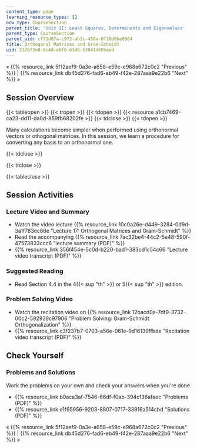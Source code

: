 ```yaml
---
content_type: page
learning_resource_types: []
ocw_type: CourseSection
parent_title: 'Unit II: Least Squares, Determinants and Eigenvalues'
parent_type: CourseSection
parent_uid: cf73d07a-c972-ab3c-450a-0f10d0be0664
title: Orthogonal Matrices and Gram-Schmidt
uid: 2376f3e0-0c4d-e0f6-6346-53041d685aed
---
```


« {{% resource_link 5f12aef9-0a3e-a658-e59c-e968a672c0c2 "Previous" %}} | {{% resource_link db45d276-fad6-eb49-f42e-287aaa9e22b6 "Next" %}} »

Session Overview
----------------

{{< tableopen >}}
{{< tropen >}}
{{< tdopen >}}
{{< resource a1cb7469-ca23-dd11-da0d-859fb68202fe >}}
{{< tdclose >}}
{{< tdopen >}}


Many calculations become simpler when performed using orthonormal vectors or othogonal matrices. In this session, we learn a procedure for converting any basis to an orthonormal one.


{{< tdclose >}}

{{< trclose >}}

{{< tableclose >}}

Session Activities
------------------

### Lecture Video and Summary

*   Watch the video lecture {{% resource_link 10c0a26e-d449-3284-0d9d-3a1f783ec86e "Lecture 17: Orthogonal Matrices and Gram-Schmidt" %}}
*   Read the accompanying {{% resource_link 7ac32be4-44c2-5e48-590f-47573833ccc6 "lecture summary (PDF)" %}}
*   {{% resource_link 356f454e-5c0d-b220-bad1-383cd1c54c66 "Lecture video transcript (PDF)" %}}

### Suggested Reading

*   Read Section 4.4 in the 4{{< sup "th" >}} or 5{{< sup "th" >}} edition.

### Problem Solving Video

*   Watch the recitation video on {{% resource_link 12bacd0a-7df9-3732-00c2-592939c97906 "Problem Solving: Gram-Schmidt Orthogonalization" %}}
*   {{% resource_link c3f237b7-0703-a56e-061e-9d16139ffbde "Recitation video transcript (PDF)" %}}

Check Yourself
--------------

### Problems and Solutions

Work the problems on your own and check your answers when you're done.

*   {{% resource_link b0aca3af-7546-66df-f0ab-394cf36afaec "Problems (PDF)" %}}
*   {{% resource_link e1f95956-9203-8807-0717-33916a514cbd "Solutions (PDF)" %}}

« {{% resource_link 5f12aef9-0a3e-a658-e59c-e968a672c0c2 "Previous" %}} | {{% resource_link db45d276-fad6-eb49-f42e-287aaa9e22b6 "Next" %}} »
